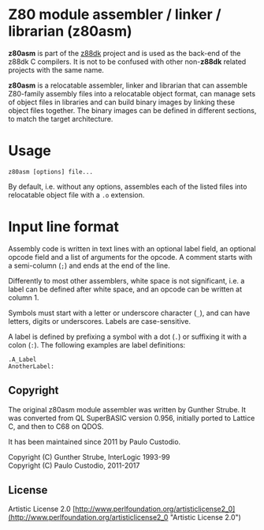 # Z80 module assembler / linker / librarian (z80asm)

**z80asm** is part of the [z88dk](http://www.z88dk.org/) project and is used as the back-end of the z88dk C compilers. It is not to be confused with other non-**z88dk** related projects with the same name.

**z80asm** is a relocatable assembler, linker and librarian that can assemble Z80-family assembly files into a relocatable object format, can manage sets of object files in libraries and can build binary images by linking these object files together. The binary images can be defined in different sections, to match the target architecture.

# Usage

```
z80asm [options] file...
```

By default, i.e. without any options, assembles each of the listed files into relocatable object file with a ```.o``` extension.

# Input line format

Assembly code is written in text lines with an optional label field, an optional opcode field and a list of arguments for the opcode. A comment starts with a semi-column (```;```) and ends at the end of the line.

Differently to most other assemblers, white space is not significant, i.e. a label can be defined after white space, and an opcode can be written at column 1.

Symbols must start with a letter or underscore character (```_```), and can have letters, digits or underscores. Labels are case-sensitive.

A label is defined by prefixing a symbol with a dot (```.```) or suffixing it with a colon (```:```). The following examples are label definitions:

```.A_Label```  
```AnotherLabel:```  

## Copyright

The original z80asm module assembler was written by Gunther Strube. 
It was converted from QL SuperBASIC version 0.956, initially ported to Lattice C,
and then to C68 on QDOS.

It has been maintained since 2011 by Paulo Custodio.

Copyright (C) Gunther Strube, InterLogic 1993-99  
Copyright (C) Paulo Custodio, 2011-2017

## License

Artistic License 2.0 [http://www.perlfoundation.org/artisticlicense2_0](http://www.perlfoundation.org/artisticlicense2_0 "Artistic License 2.0")
